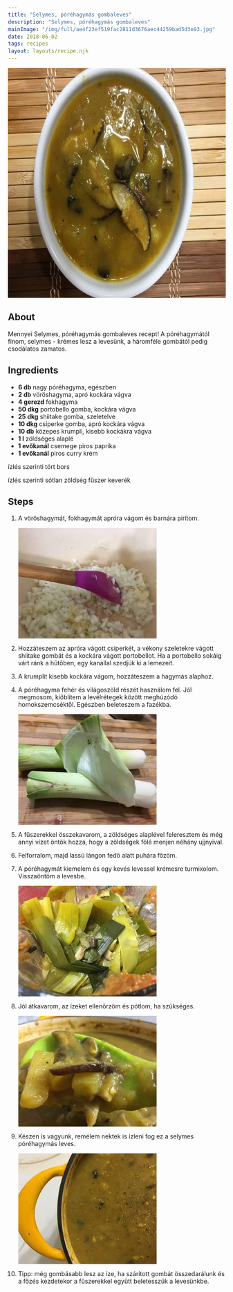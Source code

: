 ```yaml
---
title: "Selymes, póréhagymás gombaleves"
description: "Selymes, póréhagymás gombaleves"
mainImage: "/img/full/ae4f23ef519fac2811d3676aec44259bad5d3e93.jpg"
date: 2018-06-02
tags: recipes
layout: layouts/recipe.njk
---
```

                        
<p align="center"><a href="https://cookpad.com/hu/receptek/5089710-selymes-porehagymas-gombaleves" rel="Recipe source page"><img width="751" height="532" src="/img/full/ae4f23ef519fac2811d3676aec44259bad5d3e93.jpg"/></a></p>

## About
Mennyei Selymes, póréhagymás gombaleves recept! A póréhagymától finom, selymes - krémes lesz a levesünk, a háromféle gombától pedig  csodálatos zamatos.

>  

## Ingredients
* **6 db** nagy póréhagyma, egészben
* **2 db** vöröshagyma, apró kockára vágva
* **4 gerezd** fokhagyma
* **50 dkg** portobello gomba, kockára vágva
* **25 dkg** shiitake gomba, szeletelve
* **10 dkg** csiperke gomba, apró kockára vágva
* **10 db** közepes krumpli, kisebb kockákra vágva
* **1 l** zöldséges alaplé
* **1 evőkanál** csemege piros paprika
* **1 evőkanál** piros curry krém

ízlés szerinti tört bors

ízlés szerinti sótlan zöldség fűszer keverék

## Steps

1. A vöröshagymát, fokhagymát apróra vágom és barnára pirítom.
 
    <p><img width="320" height="256" align="left" src="/img/full/f04ab310796f617ab4209ad93f4ab79508b5188f.jpg"/></p><div style="clear: both"/>

2. Hozzáteszem az apróra vágott csiperkét, a vékony szeletekre vágott shiitake gombát és a kockára vágott portobellot. Ha a portobello sokáig várt ránk a hűtőben, egy kanállal szedjük ki a lemezeit.
 
    <div style="clear: both"/>

3. A krumplit kisebb kockára vágom, hozzáteszem a hagymás alaphoz.
 
    <div style="clear: both"/>

4. A póréhagyma fehér és világoszöld részét használom fel. Jól megmosom, kiöblítem a levélrétegek között meghúzódó homokszemcséktől. Egészben beleteszem a fazékba.
 
    <p><img width="320" height="256" align="left" src="/img/full/3d6b1559a452b3666064351623081ec702dd4370.jpg"/></p><div style="clear: both"/>

5. A fűszerekkel összekavarom, a zöldséges alaplével feleresztem és még annyi vizet öntök hozzá, hogy a zöldségek fölé menjen néhány ujjnyival.
 
    <div style="clear: both"/>

6. Felforralom, majd lassú lángon fedő alatt puhára főzöm.
 
    <div style="clear: both"/>

7. A póréhagymát kiemelem és egy kevés levessel krémesre turmixolom. Visszaöntöm a levesbe.
 
    <p><img width="320" height="256" align="left" src="/img/full/2bceded2574b4157791005d1b75e8e177956f961.jpg"/></p><div style="clear: both"/>

8. Jól átkavarom, az ízeket ellenőrzöm és pótlom, ha szükséges.
 
    <p><img width="320" height="256" align="left" src="/img/full/6fdb5b992c83289d44f0886798eb0ebde5560cb7.jpg"/></p><div style="clear: both"/>

9. Készen is vagyunk, remélem nektek is ízleni fog ez a selymes póréhagymás leves.
 
    <p><img width="320" height="256" align="left" src="/img/full/166f7c176124aeb2e843b24375ebef3168b58e35.jpg"/></p><div style="clear: both"/>

10. Tipp: még gombásabb lesz az íze, ha szárított gombát összedarálunk és a főzés kezdetekor a fűszerekkel együtt beletesszük a levesünkbe.
 
    <div style="clear: both"/>

